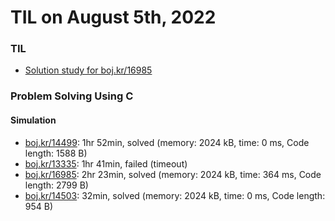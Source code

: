 # **TIL on August 5th, 2022**
### TIL
- [Solution study for boj.kr/16985](../../../Problem%20Solving/Solution%20study/sol-study-16985-08-05-2022.md)

### Problem Solving Using C
#### Simulation
- [boj.kr/14499](../../../Problem%20Solving/boj/Simulation/14499-08-04-2022.cpp): 1hr 52min, solved (memory: 2024 kB, time: 0 ms, Code length: 1588 B)
- [boj.kr/13335](../../../Problem%20Solving/boj/Simulation/13335-08-05-2022.cpp): 1hr 41min, failed (timeout)
- [boj.kr/16985](../../../Problem%20Solving/boj/Simulation/16985-08-05-2022.cpp): 2hr 23min, solved (memory: 2024 kB, time: 364 ms, Code length: 2799 B)
- [boj.kr/14503](../../../Problem%20Solving/boj/Simulation/14503-08-05-2022.cpp): 32min, solved (memory: 2024 kB, time: 0 ms, Code length: 954 B)